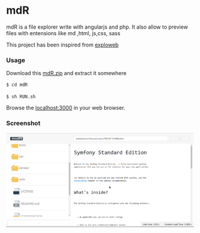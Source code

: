 # mdR 

mdR is a file explorer write with angularjs and php. 
It also allow to preview files with entensions like md ,html, js,css, sass

This project has been inspired from [exploweb]()

### Usage

Download this [mdR.zip](../dist/mdR.zip) and extract it somewhere

```shell
$ cd mdR

$ sh RUN.sh
```

Browse the [localhost:3000](http://localhost:3000) in your web browser.

### Screenshot

![Preview 1](assets/img/p-2.png)

